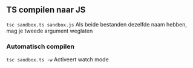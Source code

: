 ## TS compilen naar JS
`tsc sandbox.ts sandbox.js`
Als beide bestanden dezelfde naam hebben, mag je tweede argument weglaten

### Automatisch compilen
`tsc sandbox.ts -w`
Activeert watch mode